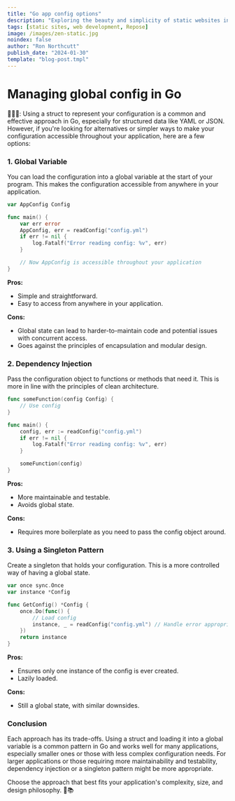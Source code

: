 ```yaml
---
title: "Go app config options"
description: "Exploring the beauty and simplicity of static websites in the modern web era."
tags: [static sites, web development, Repose]
image: /images/zen-static.jpg
noindex: false
author: "Ron Northcutt"
publish_date: "2024-01-30"
template: "blog-post.tmpl"
---
```


# Managing global config in Go
🧙🏾‍♂️: Using a struct to represent your configuration is a common and effective approach in Go, especially for structured data like YAML or JSON. However, if you're looking for alternatives or simpler ways to make your configuration accessible throughout your application, here are a few options:

### 1. Global Variable

You can load the configuration into a global variable at the start of your program. This makes the configuration accessible from anywhere in your application.

```go
var AppConfig Config

func main() {
    var err error
    AppConfig, err = readConfig("config.yml")
    if err != nil {
        log.Fatalf("Error reading config: %v", err)
    }

    // Now AppConfig is accessible throughout your application
}
```

**Pros:**
- Simple and straightforward.
- Easy to access from anywhere in your application.

**Cons:**
- Global state can lead to harder-to-maintain code and potential issues with concurrent access.
- Goes against the principles of encapsulation and modular design.

### 2. Dependency Injection

Pass the configuration object to functions or methods that need it. This is more in line with the principles of clean architecture.

```go
func someFunction(config Config) {
    // Use config
}

func main() {
    config, err := readConfig("config.yml")
    if err != nil {
        log.Fatalf("Error reading config: %v", err)
    }

    someFunction(config)
}
```

**Pros:**
- More maintainable and testable.
- Avoids global state.

**Cons:**
- Requires more boilerplate as you need to pass the config object around.

### 3. Using a Singleton Pattern

Create a singleton that holds your configuration. This is a more controlled way of having a global state.

```go
var once sync.Once
var instance *Config

func GetConfig() *Config {
    once.Do(func() {
        // Load config
        instance, _ = readConfig("config.yml") // Handle error appropriately
    })
    return instance
}
```

**Pros:**
- Ensures only one instance of the config is ever created.
- Lazily loaded.

**Cons:**
- Still a global state, with similar downsides.

### Conclusion

Each approach has its trade-offs. Using a struct and loading it into a global variable is a common pattern in Go and works well for many applications, especially smaller ones or those with less complex configuration needs. For larger applications or those requiring more maintainability and testability, dependency injection or a singleton pattern might be more appropriate.

Choose the approach that best fits your application's complexity, size, and design philosophy. 🚀📚